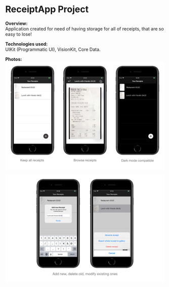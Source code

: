 # ReceiptApp Project

**Overview:**<br>
Application created for need of having storage for all of receipts, that are so easy to lose!

**Technologies used:**<br>
UIKit (Programmatic UI), VisionKit, Core Data.

**Photos:**
<img src="./Images/presentation1.png">

<img src="./Images/presentation2.png">
